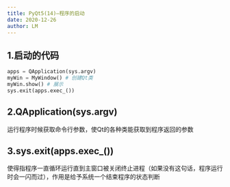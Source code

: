 ```yaml
---
title: PyQt5(14)—程序的启动
date: 2020-12-26
author: LM
---
```


## 1.启动的代码

```python
apps = QApplication(sys.argv)
myWin = MyWindow() # 创建Qt类
myWin.show() # 展示
sys.exit(apps.exec_())
```

## 2.QApplication(sys.argv)

运行程序时候获取命令行参数，使Qt的各种类能获取到程序返回的参数

## 3.sys.exit(apps.exec_())

使得指程序一直循环运行直到主窗口被关闭终止进程（如果没有这句话，程序运行时会一闪而过），作用是给予系统一个结束程序的状态判断

